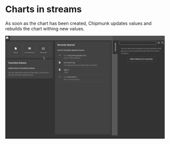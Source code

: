 # Charts in streams

As soon as the chart has been created, Chipmunk updates values and rebuilds the chart withing new values.

![Charts in stream](./charts_dynamic.gif)
